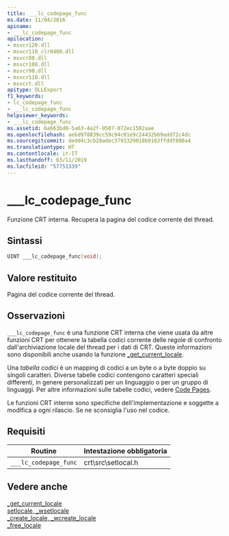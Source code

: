 ```yaml
---
title: ___lc_codepage_func
ms.date: 11/04/2016
apiname:
- ___lc_codepage_func
apilocation:
- msvcr120.dll
- msvcr110_clr0400.dll
- msvcr80.dll
- msvcr100.dll
- msvcr90.dll
- msvcr110.dll
- msvcrt.dll
apitype: DLLExport
f1_keywords:
- lc_codepage_func
- ___lc_codepage_func
helpviewer_keywords:
- ___lc_codepage_func
ms.assetid: 6a663bd0-5a63-4a2f-9507-872ec1582aae
ms.openlocfilehash: aebd978839cc59c94c01e9c24432b69add72c4dc
ms.sourcegitcommit: dedd4c3cb28adec3793329018b9163ffddf890a4
ms.translationtype: HT
ms.contentlocale: it-IT
ms.lasthandoff: 03/11/2019
ms.locfileid: "57751339"
---
```

# <a name="lccodepagefunc"></a>___lc_codepage_func

Funzione CRT interna. Recupera la pagina del codice corrente del thread.

## <a name="syntax"></a>Sintassi

```cpp
UINT ___lc_codepage_func(void);
```

## <a name="return-value"></a>Valore restituito

Pagina del codice corrente del thread.

## <a name="remarks"></a>Osservazioni

`___lc_codepage_func` è una funzione CRT interna che viene usata da altre funzioni CRT per ottenere la tabella codici corrente delle regole di confronto dall'archiviazione locale del thread per i dati di CRT. Queste informazioni sono disponibili anche usando la funzione [_get_current_locale](../c-runtime-library/reference/get-current-locale.md).

Una *tabella codici* è un mapping di codici a un byte o a byte doppio su singoli caratteri. Diverse tabelle codici contengono caratteri speciali differenti, in genere personalizzati per un linguaggio o per un gruppo di linguaggi. Per altre informazioni sulle tabelle codici, vedere [Code Pages](../c-runtime-library/code-pages.md).

Le funzioni CRT interne sono specifiche dell'implementazione e soggette a modifica a ogni rilascio. Se ne sconsiglia l'uso nel codice.

## <a name="requirements"></a>Requisiti

|Routine|Intestazione obbligatoria|
|-------------|---------------------|
|`___lc_codepage_func`|crt\src\setlocal.h|

## <a name="see-also"></a>Vedere anche

[_get_current_locale](../c-runtime-library/reference/get-current-locale.md)<br/>
[setlocale, _wsetlocale](../c-runtime-library/reference/setlocale-wsetlocale.md)<br/>
[_create_locale, _wcreate_locale](../c-runtime-library/reference/create-locale-wcreate-locale.md)<br/>
[_free_locale](../c-runtime-library/reference/free-locale.md)
